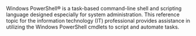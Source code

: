 Windows PowerShell® is a task\-based command\-line shell and scripting language designed especially for system administration. This reference topic for the information technology (IT) professional provides assistance in utilizing the Windows PowerShell cmdlets to script and automate tasks.